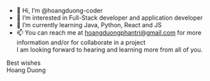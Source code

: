 - 👋 Hi, I’m @hoangduong-coder
- 👀 I’m interested in Full-Stack developer and application developer
- 🌱 I’m currently learning Java, Python, React and JS
- 📫 You can reach me at hoangduongphantri@gmail.com for more information and/or for collaborate in a project  
I am looking forward to hearing and learning more from all of you.  

Best wishes  
Hoang Duong

<!---
hoangduong-coder/hoangduong-coder is a ✨ special ✨ repository because its `README.md` (this file) appears on your GitHub profile.
You can click the Preview link to take a look at your changes.
--->

